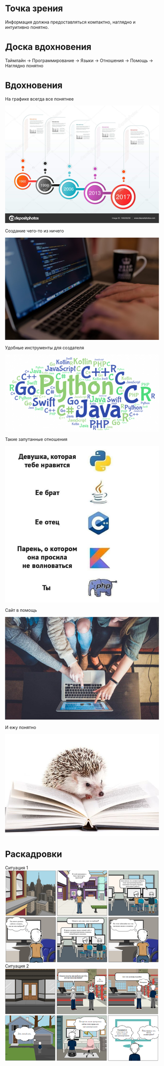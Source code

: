 # Точка зрения
Информация должна предоставляться компактно, наглядно и интуитивно понятно.
# Доска вдохновения
Таймлайн -> Программирование -> Языки -> Отношения -> Помощь -> Наглядно понятно
# Вдохновения 

На графике всегда все понятнее

![1](https://github.com/RybinskHCI2019/assignment2-rapid-prototyping-klenovm/blob/master/resolve/timeline.jpg)

Создание чего-то из ничего

![2](https://github.com/RybinskHCI2019/assignment2-rapid-prototyping-klenovm/blob/master/resolve/prog.jpg)

Удобные инструменты для создателя

![3](https://github.com/RybinskHCI2019/assignment2-rapid-prototyping-klenovm/blob/master/resolve/programlang.png)

Такие запутанные отношения

![4](https://github.com/RybinskHCI2019/assignment2-rapid-prototyping-klenovm/blob/master/resolve/relat.jpg)

Сайт в помощь

![5](https://github.com/RybinskHCI2019/assignment2-rapid-prototyping-klenovm/blob/master/resolve/help.jpg)

И ежу понятно

![6](https://github.com/RybinskHCI2019/assignment2-rapid-prototyping-klenovm/blob/master/resolve/ponyatno.jpg)

# Раскадровки
Ситуация 1
![story1](https://github.com/RybinskHCI2019/assignment2-rapid-prototyping-klenovm/blob/master/resolve/story1.PNG)
Ситуация 2
![story2](https://github.com/RybinskHCI2019/assignment2-rapid-prototyping-klenovm/blob/master/resolve/story2.PNG)
